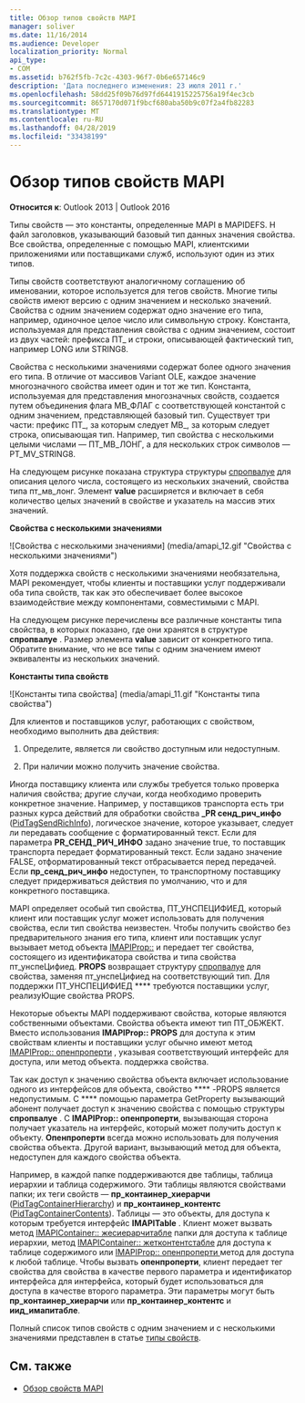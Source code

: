 ```yaml
---
title: Обзор типов свойств MAPI
manager: soliver
ms.date: 11/16/2014
ms.audience: Developer
localization_priority: Normal
api_type:
- COM
ms.assetid: b762f5fb-7c2c-4303-96f7-0b6e657146c9
description: 'Дата последнего изменения: 23 июля 2011 г.'
ms.openlocfilehash: 58dd25f09b76d97fd6441915225756a19f4ec3cb
ms.sourcegitcommit: 8657170d071f9bcf680aba50b9c07f2a4fb82283
ms.translationtype: MT
ms.contentlocale: ru-RU
ms.lasthandoff: 04/28/2019
ms.locfileid: "33438199"
---
```

# <a name="mapi-property-type-overview"></a>Обзор типов свойств MAPI
  
**Относится к**: Outlook 2013 | Outlook 2016 
  
Типы свойств — это константы, определенные MAPI в MAPIDEFS. H файл заголовков, указывающий базовый тип данных значения свойства. Все свойства, определенные с помощью MAPI, клиентскими приложениями или поставщиками служб, используют один из этих типов. 
  
Типы свойств соответствуют аналогичному соглашению об именовании, которое используется для тегов свойств. Многие типы свойств имеют версию с одним значением и несколько значений. Свойства с одним значением содержат одно значение его типа, например, одиночное целое число или символьную строку. Константа, используемая для представления свойства с одним значением, состоит из двух частей: префикса ПТ_ и строки, описывающей фактический тип, например LONG или STRING8. 
  
Свойства с несколькими значениями содержат более одного значения его типа. В отличие от массивов Variant OLE, каждое значение многозначного свойства имеет один и тот же тип. Константа, используемая для представления многозначных свойств, создается путем объединения флага МВ_ФЛАГ с соответствующей константой с одним значением, представляющей базовый тип. Существует три части: префикс ПТ_, за которым следует МВ_, за которым следует строка, описывающая тип. Например, тип свойства с несколькими целыми числами — ПТ_МВ_ЛОНГ, а для нескольких строк символов — PT_MV_STRING8.
  
На следующем рисунке показана структура структуры [спропвалуе](spropvalue.md) для описания целого числа, состоящего из нескольких значений, свойства типа пт_мв_лонг. Элемент **value** расширяется и включает в себя количество целых значений в свойстве и указатель на массив этих значений. 
  
**Свойства с несколькими значениями**
  
![Свойства с несколькими значениями] (media/amapi_12.gif "Свойства с несколькими значениями")
  
Хотя поддержка свойств с несколькими значениями необязательна, MAPI рекомендует, чтобы клиенты и поставщики услуг поддерживали оба типа свойств, так как это обеспечивает более высокое взаимодействие между компонентами, совместимыми с MAPI.
  
На следующем рисунке перечислены все различные константы типа свойства, в которых показано, где они хранятся в структуре **спропвалуе** . Размер элемента **value** зависит от конкретного типа. Обратите внимание, что не все типы с одним значением имеют эквиваленты из нескольких значений. 
  
**Константы типа свойств**
  
![Константы типа свойства] (media/amapi_11.gif "Константы типа свойства")
  
Для клиентов и поставщиков услуг, работающих с свойством, необходимо выполнить два действия:
  
1. Определите, является ли свойство доступным или недоступным.
    
2. При наличии можно получить значение свойства.
    
Иногда поставщику клиента или службы требуется только проверка наличия свойства; другие случаи, когда необходимо проверить конкретное значение. Например, у поставщиков транспорта есть три разных курса действий для обработки свойства **\_PR сенд_рич_инфо** ([PidTagSendRichInfo](pidtagsendrichinfo-canonical-property.md)), логическое значение, которое указывает, следует ли передавать сообщение с форматированный текст. Если для параметра **PR\_СЕНД_РИЧ_ИНФО** задано значение true, то поставщик транспорта передает форматированный текст. Если задано значение FALSE, отформатированный текст отбрасывается перед передачей. Если **пр_сенд_рич_инфо** недоступен, то транспортному поставщику следует придерживаться действия по умолчанию, что и для конкретного поставщика. 
  
MAPI определяет особый тип свойства, ПТ_УНСПЕЦИФИЕД, который клиент или поставщик услуг может использовать для получения свойства, если тип свойства неизвестен. Чтобы получить свойство без предварительного знания его типа, клиент или поставщик услуг вызывает метод объекта [IMAPIProp::](imapiprop-getprops.md) и передает тег свойства, состоящего из идентификатора свойства и типа свойства пт_унспеЦифиед. **PROPS** возвращает структуру [спропвалуе](spropvalue.md) для свойства, заменяя пт_унспеЦифиед на соответствующий тип. Для поддержки ПТ_УНСПЕЦИФИЕД **** требуются поставщики услуг, реализуЮщие свойства PROPS. 
  
Некоторые объекты MAPI поддерживают свойства, которые являются собственными объектами. Свойства объекта имеют тип ПТ_ОБЖЕКТ. Вместо использования **IMAPIProp:: PROPS** для доступа к этим свойствам клиенты и поставщики услуг обычно имеют метод [IMAPIProp:: опенпроперти](imapiprop-openproperty.md) , указывая соответствующий интерфейс для доступа, или метод объекта. поддержка свойства. 
  
Так как доступ к значению свойства объекта включает использование одного из интерфейсов для объекта, свойство **** -PROPS является недопустимым. С **** помощью параметра GetProperty вызывающий абонент получает доступ к значению свойства с помощью структуры **спропвалуе** . С **IMAPIProp:: опенпроперти**, вызывающая сторона получает указатель на интерфейс, который может получить доступ к объекту. **Опенпроперти** всегда можно использовать для получения свойства объекта. Другой вариант, вызывающий метод для объекта, недоступен для каждого свойства объекта. 
  
Например, в каждой папке поддерживаются две таблицы, таблица иерархии и таблица содержимого. Эти таблицы являются свойствами папки; их теги свойств — **пр_контаинер_хиерарчи** ([PidTagContainerHierarchy](pidtagcontainerhierarchy-canonical-property.md)) и **пр_контаинер_контентс** ([PidTagContainerContents](pidtagcontainercontents-canonical-property.md)). Таблицы — это объекты, для доступа к которым требуется интерфейс **IMAPITable** . Клиент может вызвать метод [IMAPIContainer:: жесиерарчитабле](imapicontainer-gethierarchytable.md) папки для доступа к таблице иерархии, метод [IMAPIContainer:: жетконтентстабле](imapicontainer-getcontentstable.md) для доступа к таблице содержимого или [IMAPIProp:: опенпроперти ](imapiprop-openproperty.md)метод для доступа к любой таблице. Чтобы вызвать **опенпроперти**, клиент передает тег свойства для свойства в качестве первого параметра и идентификатор интерфейса для интерфейса, который будет использоваться для доступа в качестве второго параметра. Эти параметры могут быть **пр_контаинер_хиерарчи** или **пр_контаинер_контентс** и **иид_имапитабле**.
  
Полный список типов свойств с одним значением и с несколькими значениями представлен в статье [типы свойств](property-types.md). 
  
## <a name="see-also"></a>См. также

- [Обзор свойств MAPI](mapi-property-overview.md)

